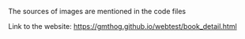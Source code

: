 The sources of images are mentioned in the code files

Link to the website: https://gmthog.github.io/webtest/book_detail.html
